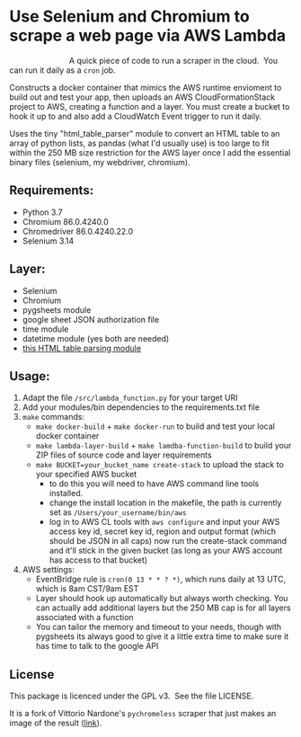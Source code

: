 # Use Selenium and Chromium to scrape a web page via AWS Lambda

                           A quick piece of code to run a scraper in the cloud.  You can run it daily as a `cron` job.


Constructs a docker container that mimics the AWS runtime envioment to build out and test your app, then uploads an AWS CloudFormationStack project to AWS, creating a function and a layer. You must create a bucket to hook it up to and also add a CloudWatch Event trigger to run it daily. 

Uses the tiny "html_table_parser" module to convert an HTML table to an array of python lists, as pandas (what I'd usually use) is too large to fit within the 250 MB size restriction for the AWS layer once I add the essential binary files (selenium, my webdriver, chromium). 

## Requirements: 
- Python 3.7
- Chromium 86.0.4240.0
- Chromedriver 86.0.4240.22.0
- Selenium 3.14

## Layer: 
- Selenium
- Chromium
- pygsheets module
- google sheet JSON authorization file
- time module
- datetime module (yes both are needed)
- [this HTML table parsing module](https://pypi.org/project/html-table-parser-python3/)

## Usage:
1. Adapt the file `/src/lambda_function.py` for your target URI
2. Add your modules/bin dependencies to the requirements.txt file
3. `make` commands:
    - `make docker-build` + `make docker-run` to build and test your local docker container
    - `make lambda-layer-build` + `make lamdba-function-build` to build your ZIP files of source code and layer requirements
    - `make BUCKET=your_bucket_name create-stack` to upload the stack to your specified AWS bucket
      - to do this you will need to have AWS command line tools installed.
      - change the install location in the makefile, the path is currently set as `/Users/your_username/bin/aws`
      - log in to AWS CL tools with `aws configure` and input your AWS access key id, secret key id, region and output format (which should be JSON in all caps)
      now run the create-stack command and it'll stick in the given bucket (as long as your AWS account has access to that bucket)
4. AWS settings:
    - EventBridge rule is `cron(0 13 * * ? *)`, which runs daily at 13 UTC, which is 8am CST/9am EST 
    - Layer should hook up automatically but always worth checking. You can actually add additional layers but the 250 MB cap is for all layers associated with a function
    - You can tailor the memory and timeout to your needs, though with pygsheets its always good to give it a little extra time to make sure it has time to talk to the google API

## License

This package is licenced under the GPL v3.  See the file LICENSE.

It is a fork of Vittorio Nardone's `pychromeless` scraper that just makes an image of the result ([link](https://github.com/21Buttons/pychromeless "github repo")).
